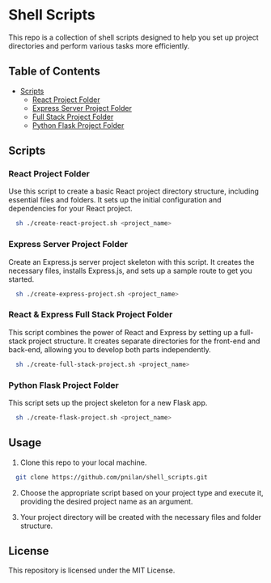# Shell Scripts

This repo is a collection of shell scripts designed to help you set up project directories and perform various tasks more efficiently.

## Table of Contents

- [Scripts](#scripts)
  - [React Project Folder](#react-project-folder)
  - [Express Server Project Folder](#express-server-project-folder)
  - [Full Stack Project Folder](#full-stack-project-folder)
  - [Python Flask Project Folder](#python-flask-project-folder)

## Scripts

### React Project Folder

Use this script to create a basic React project directory structure, including essential files and folders. It sets up the initial configuration and dependencies for your React project.

```bash
  sh ./create-react-project.sh <project_name>
```

### Express Server Project Folder

Create an Express.js server project skeleton with this script. It creates the necessary files, installs Express.js, and sets up a sample route to get you started.

```bash
  sh ./create-express-project.sh <project_name>
```

### React & Express Full Stack Project Folder

This script combines the power of React and Express by setting up a full-stack project structure. It creates separate directories for the front-end and back-end, allowing you to develop both parts independently.

```bash
  sh ./create-full-stack-project.sh <project_name>
```

### Python Flask Project Folder

This script sets up the project skeleton for a new Flask app.

```bash
  sh ./create-flask-project.sh <project_name>
```

## Usage

1. Clone this repo to your local machine.

```bash
  git clone https://github.com/pnilan/shell_scripts.git
```

2. Choose the appropriate script based on your project type and execute it, providing the desired project name as an argument.

3. Your project directory will be created with the necessary files and folder structure.

## License

This repository is licensed under the MIT License.